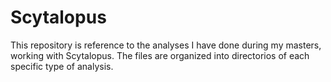 # Scytalopus
This repository is reference to the analyses I have done during my masters, working with Scytalopus.
The files are organized into directorios of each specific type of analysis. 
